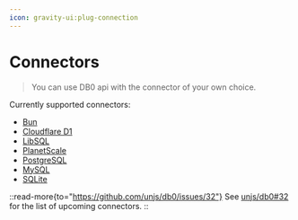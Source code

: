 ```yaml
---
icon: gravity-ui:plug-connection
---
```


# Connectors

> You can use DB0 api with the connector of your own choice.

Currently supported connectors:

- [Bun](/connectors/bun)
- [Cloudflare D1](/connectors/cloudflare)
- [LibSQL](/connectors/libsql)
- [PlanetScale](/connectors/planetscale)
- [PostgreSQL](/connectors/postgresql)
- [MySQL](/connectors/mysql)
- [SQLite](/connectors/sqlite)

::read-more{to="https://github.com/unjs/db0/issues/32"}
See [unjs/db0#32](https://github.com/unjs/db0/issues/32) for the list of upcoming connectors.
::
